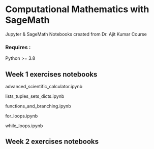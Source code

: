 # Computational Mathematics with SageMath

Jupyter & SageMath Notebooks created from Dr. Ajit Kumar Course

### Requires :

Python >= 3.8

## Week 1 exercises notebooks

advanced_scientific_calculator.ipynb

lists_tuples_sets_dicts.ipynb

functions_and_branching.ipynb

for_loops.ipynb

while_loops.ipynb

## Week 2 exercises notebooks
